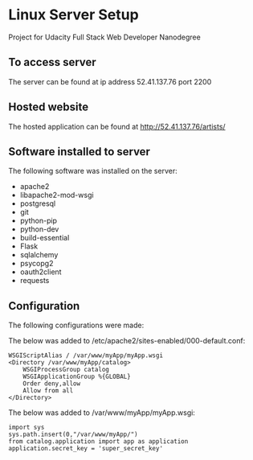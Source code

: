 Linux Server Setup  
=============
Project for Udacity Full Stack Web Developer Nanodegree

## To access server
  
The server can be found at ip address 52.41.137.76 port 2200  

## Hosted website   

The hosted application can be found at http://52.41.137.76/artists/  

## Software installed to server    

The following software was installed on the server:  

* apache2  
* libapache2-mod-wsgi  
* postgresql  
* git  
* python-pip  
* python-dev  
* build-essential
* Flask  
* sqlalchemy  
* psycopg2  
* oauth2client  
* requests  

## Configuration  

The following configurations were made:

The below was added to /etc/apache2/sites-enabled/000-default.conf:  
```
WSGIScriptAlias / /var/www/myApp/myApp.wsgi  
<Directory /var/www/myApp/catalog>  
    WSGIProcessGroup catalog  
    WSGIApplicationGroup %{GLOBAL}  
    Order deny,allow  
    Allow from all  
</Directory>  
```
        
The below was added to /var/www/myApp/myApp.wsgi:
```
import sys  
sys.path.insert(0,"/var/www/myApp/")  
from catalog.application import app as application  
application.secret_key = 'super_secret_key'
```

